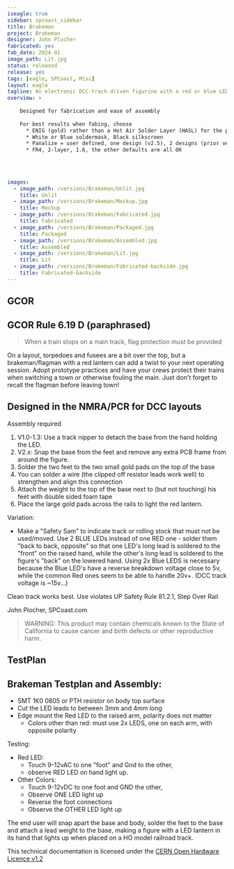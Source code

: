 ```yaml
---
iseagle: true
sidebar: spcoast_sidebar
title: Brakeman
project: Brakeman
designer: John Plocher
fabricated: yes
fab_date: 2024-01
image_path: Lit.jpg
status: released
release: yes
tags: [eagle, SPCoast, Misc]
layout: eagle
tagline: An electronic DCC-track-driven figurine with a red or blue LED
overview: >
    
    Designed for fabrication and ease of assembly
    
    For best results when fabing, choose
      * ENIG (gold) rather than a Hot Air Solder Layer (HASL) for the pads (gold doesn't tarnish like tinned pads) 
      * White or Blue soldermask, Black silkscreen
      * Panalize = user defined, one design (v2.5), 2 designs (prior versions)
      * FR4, 2-layer, 1.6, the other defaults are all OK
    
    
    

images:
  - image_path: /versions/Brakeman/Unlit.jpg
    title: Unlit
  - image_path: /versions/Brakeman/Mockup.jpg
    title: Mockup
  - image_path: /versions/Brakeman/Fabricated.jpg
    title: Fabricated
  - image_path: /versions/Brakeman/Packaged.jpg
    title: Packaged
  - image_path: /versions/Brakeman/Assembled.jpg
    title: Assembled
  - image_path: /versions/Brakeman/Lit.jpg
    title: Lit
  - image_path: /versions/Brakeman/Fabricated-backside.jpg
    title: Fabricated-backside
---
```


## GCOR

## GCOR Rule 6.19 D (paraphrased)

> When a train stops on a main track, flag protection must be provided


On a layout, torpedoes and fusees are a bit over the top, but a
brakeman/flagman with a red lantern can add a twist to your next operating
session.  Adopt prototype practices and have your crews protect
their trains when switching a town or otherwise fouling the main.
Just don't forget to recall the flagman before leaving town!


## Designed in the NMRA/PCR for DCC layouts

Assembly required
 
1. V1.0-1.3: Use a track nipper to detach the base from the hand holding the LED.
1. V2.x: Snap the base from the feet and remove any extra PCB frame from around the figure.
1. Solder the two feet to the two small gold pads on the top of the base
1. You can solder a wire (the clipped off resistor leads work well) to strengthen and align this connection
1. Attach the weight to the top of the base next to (but not touching) his feet with double sided foam tape
1. Place the large gold pads across the rails to light the red lantern.

Variation:
  * Make a "Safety Sam" to indicate track or rolling stock that must not be used/moved.  Use 2 BLUE LEDs instead of one RED one - solder them "back to back, opposite" so that one LED's long lead is soldered to the "front" on the raised hand, while the other's long lead is soldered to the figure's "back" on the lowered hand.  Using 2x Blue LEDS is necessary because the Blue LED's have a reverse breakdown voltage close to 5v, while the common Red ones seem to be able to handle 20v+.  (DCC track voltage is ~15v...)

Clean track works best.  Use violates UP Safety Rule 81.2.1, Step Over Rail 

John Plocher, SPCoast.com

> WARNING: This product may contain chemicals known to the State of California to cause cancer and birth defects or other reproductive harm. 


## TestPlan

## Brakeman Testplan and Assembly:

-   SMT 1K0 0805 or PTH resistor on body top surface
-   Cut the LED leads to between 3mm and 4mm long
-   Edge mount the Red LED to the raised arm, polarity does not matter
    -   Colors other than red: must use 2x LEDS, one on each arm, with
        opposite polarity

Testing:

-   Red LED:
    -   Touch 9-12vAC to one \"foot\" and Gnd to the other,
    -   observe RED LED on hand light up.
-   Other Colors:
    -   Touch 9-12vDC to one foot and GND the other,
    -   Observe ONE LED light up
    -   Reverse the foot connections
    -   Observe the OTHER LED light up

The end user will snap apart the base and body, solder the feet to the
base and attach a lead weight to the base, making a figure with a LED
lantern in its hand that lights up when placed on a HO model railroad
track.



This technical documentation is licensed under the [CERN Open Hardware Licence v1.2](http://www.ohwr.org/attachments/2388/cern_ohl_v_1_2.txt)
